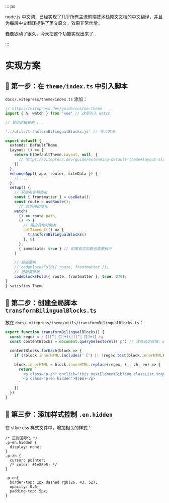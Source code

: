 ::: ps 

node.js 中文网，已经实现了几乎所有主流前端技术栈原文文档的中文翻译，并且为每段中文翻译提供了英文原文，效果非常丝滑。

蠢蠢欲动了很久，今天把这个功能实现出来了..

:::





# 实现方案

## 📁 第一步：在 `theme/index.ts` 中引入脚本

`docs/.vitepress/theme/index.ts` 添加：

```ts
// https://vitepress.dev/guide/custom-theme
import { h, watch } from 'vue' // 这里引入 watch

// 其他逻辑省略 ...

'../utils/transformBilingualBlocks.js' // 导入方法

export default {
  extends: DefaultTheme,
  Layout: () => {
    return h(DefaultTheme.Layout, null, {
      // https://vitepress.dev/guide/extending-default-theme#layout-slots
    })
  },
  enhanceApp({ app, router, siteData }) {
    // ...
  },
  setup() {
    // 获取前言和路由
    const { frontmatter } = useData();
    const route = useRoute();
	  // 监听路由变化
    watch(
      () => route.path,
      () => {
        // 路由变化时触发
        setTimeout(() => {
          transformBilingualBlocks()
        }, 0)
      },
      { immediate: true } // 如果首次加载也需要执行
    )

    // 基础使用
    // codeblocksFold({ route, frontmatter });
    // 可配置参数
    codeblocksFold({ route, frontmatter }, true, 270);
}
} satisfies Theme

```

## 📜 第二步：创建全局脚本 `transformBilingualBlocks.ts`

放在 `docs/.vitepress/theme/utils/transformBilingualBlocks.ts`：

```ts
export function transformBilingualBlocks() {
  const regex = /【([^|【】]+)\|([^|【】]+)】/g
  const contentBlocks = document.querySelectorAll('p') // 注意选定区域，避免整个页面标签递归替换

  contentBlocks.forEach(block => {
    if (!block.innerHTML.includes('【') || !regex.test(block.innerHTML)) return

    block.innerHTML = block.innerHTML.replace(regex, (_, zh, en) => {
      return `
        <p class="p-zh" onclick="this.nextElementSibling.classList.toggle('hidden')">${zh}</p>
        <p class="p-en hidden">${en}</p>
      `
    })
  })
}
```

## 🎨 第三步：添加样式控制 `.en.hidden`

在 stlye.css 样式文件中，增加相关的样式：

```
/* 正则国际化 */
.p-en.hidden {
  display: none;
}
.p-zh {
  cursor: pointer;
  /* color: #1e88e5; */
}

.p-en{
  border-top: 1px dashed rgb(26, 43, 52);
  opacity: 0.6;
  padding-top: 5px;
}
```

